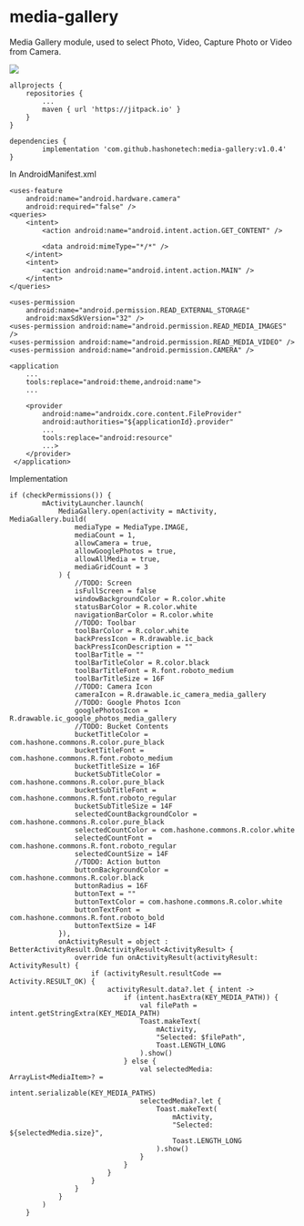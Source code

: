 # media-gallery
Media Gallery module, used to select Photo, Video, Capture Photo or Video from Camera.

[![](https://jitpack.io/v/hashonetech/media-gallery.svg)](https://jitpack.io/#hashonetech/media-gallery)

	allprojects {
		repositories {
			...
			maven { url 'https://jitpack.io' }
		}
	}
  
	dependencies {
	        implementation 'com.github.hashonetech:media-gallery:v1.0.4'
	}

In AndroidManifest.xml

    <uses-feature
        android:name="android.hardware.camera"
        android:required="false" />
    <queries>
        <intent>
            <action android:name="android.intent.action.GET_CONTENT" />

            <data android:mimeType="*/*" />
        </intent>
        <intent>
            <action android:name="android.intent.action.MAIN" />
        </intent>
    </queries>

    <uses-permission
        android:name="android.permission.READ_EXTERNAL_STORAGE"
        android:maxSdkVersion="32" />
    <uses-permission android:name="android.permission.READ_MEDIA_IMAGES" />
    <uses-permission android:name="android.permission.READ_MEDIA_VIDEO" />
    <uses-permission android:name="android.permission.CAMERA" />

	<application
		...
		tools:replace="android:theme,android:name">
		...

		<provider
		    android:name="androidx.core.content.FileProvider"
		    android:authorities="${applicationId}.provider"
		    ...
		    tools:replace="android:resource"
		    ...>
		</provider>
	 </application>
	 
 Implementation

	if (checkPermissions()) {
            mActivityLauncher.launch(
                MediaGallery.open(activity = mActivity, MediaGallery.build(
                    mediaType = MediaType.IMAGE,
                    mediaCount = 1,
                    allowCamera = true,
                    allowGooglePhotos = true,
                    allowAllMedia = true,
                    mediaGridCount = 3
                ) {
                    //TODO: Screen
                    isFullScreen = false
                    windowBackgroundColor = R.color.white
                    statusBarColor = R.color.white
                    navigationBarColor = R.color.white
                    //TODO: Toolbar
                    toolBarColor = R.color.white
                    backPressIcon = R.drawable.ic_back
                    backPressIconDescription = ""
                    toolBarTitle = ""
                    toolBarTitleColor = R.color.black
                    toolBarTitleFont = R.font.roboto_medium
                    toolBarTitleSize = 16F
                    //TODO: Camera Icon
                    cameraIcon = R.drawable.ic_camera_media_gallery
                    //TODO: Google Photos Icon
                    googlePhotosIcon = R.drawable.ic_google_photos_media_gallery
                    //TODO: Bucket Contents
                    bucketTitleColor = com.hashone.commons.R.color.pure_black
                    bucketTitleFont = com.hashone.commons.R.font.roboto_medium
                    bucketTitleSize = 16F
                    bucketSubTitleColor = com.hashone.commons.R.color.pure_black
                    bucketSubTitleFont = com.hashone.commons.R.font.roboto_regular
                    bucketSubTitleSize = 14F
                    selectedCountBackgroundColor = com.hashone.commons.R.color.pure_black
                    selectedCountColor = com.hashone.commons.R.color.white
                    selectedCountFont = com.hashone.commons.R.font.roboto_regular
                    selectedCountSize = 14F
                    //TODO: Action button
                    buttonBackgroundColor = com.hashone.commons.R.color.black
                    buttonRadius = 16F
                    buttonText = ""
                    buttonTextColor = com.hashone.commons.R.color.white
                    buttonTextFont = com.hashone.commons.R.font.roboto_bold
                    buttonTextSize = 14F
                }),
                onActivityResult = object : BetterActivityResult.OnActivityResult<ActivityResult> {
                    override fun onActivityResult(activityResult: ActivityResult) {
                        if (activityResult.resultCode == Activity.RESULT_OK) {
                            activityResult.data?.let { intent ->
                                if (intent.hasExtra(KEY_MEDIA_PATH)) {
                                    val filePath = intent.getStringExtra(KEY_MEDIA_PATH)
                                    Toast.makeText(
                                        mActivity,
                                        "Selected: $filePath",
                                        Toast.LENGTH_LONG
                                    ).show()
                                } else {
                                    val selectedMedia: ArrayList<MediaItem>? =
                                        intent.serializable(KEY_MEDIA_PATHS)
                                    selectedMedia?.let {
                                        Toast.makeText(
                                            mActivity,
                                            "Selected: ${selectedMedia.size}",
                                            Toast.LENGTH_LONG
                                        ).show()
                                    }
                                }
                            }
                        }
                    }
                }
            )
        }
